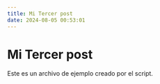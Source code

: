 ```yaml
---
title: Mi Tercer post
date: 2024-08-05 00:53:01
---
```

# Mi Tercer post

Este es un archivo de ejemplo creado por el script.

